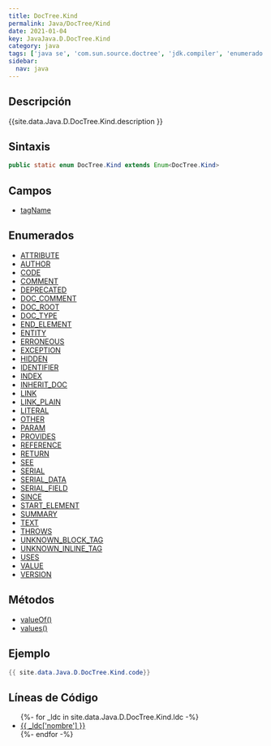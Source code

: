 ```yaml
---
title: DocTree.Kind
permalink: Java/DocTree/Kind
date: 2021-01-04
key: JavaJava.D.DocTree.Kind
category: java
tags: ['java se', 'com.sun.source.doctree', 'jdk.compiler', 'enumerado java', 'Java 1.0']
sidebar: 
  nav: java
---
```


## Descripción
{{site.data.Java.D.DocTree.Kind.description }}

## Sintaxis
~~~java
public static enum DocTree.Kind extends Enum<DocTree.Kind>
~~~

## Campos
* [tagName](/Java/DocTree/Kind/tagName)

## Enumerados
* [ATTRIBUTE](/Java/DocTree/Kind/ATTRIBUTE)
* [AUTHOR](/Java/DocTree/Kind/AUTHOR)
* [CODE](/Java/DocTree/Kind/CODE)
* [COMMENT](/Java/DocTree/Kind/COMMENT)
* [DEPRECATED](/Java/DocTree/Kind/DEPRECATED)
* [DOC_COMMENT](/Java/DocTree/Kind/DOC_COMMENT)
* [DOC_ROOT](/Java/DocTree/Kind/DOC_ROOT)
* [DOC_TYPE](/Java/DocTree/Kind/DOC_TYPE)
* [END_ELEMENT](/Java/DocTree/Kind/END_ELEMENT)
* [ENTITY](/Java/DocTree/Kind/ENTITY)
* [ERRONEOUS](/Java/DocTree/Kind/ERRONEOUS)
* [EXCEPTION](/Java/DocTree/Kind/EXCEPTION)
* [HIDDEN](/Java/DocTree/Kind/HIDDEN)
* [IDENTIFIER](/Java/DocTree/Kind/IDENTIFIER)
* [INDEX](/Java/DocTree/Kind/INDEX)
* [INHERIT_DOC](/Java/DocTree/Kind/INHERIT_DOC)
* [LINK](/Java/DocTree/Kind/LINK)
* [LINK_PLAIN](/Java/DocTree/Kind/LINK_PLAIN)
* [LITERAL](/Java/DocTree/Kind/LITERAL)
* [OTHER](/Java/DocTree/Kind/OTHER)
* [PARAM](/Java/DocTree/Kind/PARAM)
* [PROVIDES](/Java/DocTree/Kind/PROVIDES)
* [REFERENCE](/Java/DocTree/Kind/REFERENCE)
* [RETURN](/Java/DocTree/Kind/RETURN)
* [SEE](/Java/DocTree/Kind/SEE)
* [SERIAL](/Java/DocTree/Kind/SERIAL)
* [SERIAL_DATA](/Java/DocTree/Kind/SERIAL_DATA)
* [SERIAL_FIELD](/Java/DocTree/Kind/SERIAL_FIELD)
* [SINCE](/Java/DocTree/Kind/SINCE)
* [START_ELEMENT](/Java/DocTree/Kind/START_ELEMENT)
* [SUMMARY](/Java/DocTree/Kind/SUMMARY)
* [TEXT](/Java/DocTree/Kind/TEXT)
* [THROWS](/Java/DocTree/Kind/THROWS)
* [UNKNOWN_BLOCK_TAG](/Java/DocTree/Kind/UNKNOWN_BLOCK_TAG)
* [UNKNOWN_INLINE_TAG](/Java/DocTree/Kind/UNKNOWN_INLINE_TAG)
* [USES](/Java/DocTree/Kind/USES)
* [VALUE](/Java/DocTree/Kind/VALUE)
* [VERSION](/Java/DocTree/Kind/VERSION)

## Métodos
* [valueOf()](/Java/DocTree/Kind/valueOf)
* [values()](/Java/DocTree/Kind/values)

## Ejemplo
~~~java
{{ site.data.Java.D.DocTree.Kind.code}}
~~~

## Líneas de Código
<ul>
{%- for _ldc in site.data.Java.D.DocTree.Kind.ldc -%}
   <li>
       <a href="{{_ldc['url'] }}">{{ _ldc['nombre'] }}</a>
   </li>
{%- endfor -%}
</ul>
